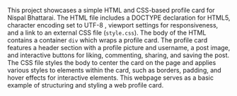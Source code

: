 

This project showcases a simple HTML and CSS-based profile card for Nispal Bhattarai.
The HTML file includes a DOCTYPE declaration for HTML5, character encoding set to UTF-8
, viewport settings for responsiveness, and a link to an external CSS file (`style.css`).
The body of the HTML contains a container `div` which wraps a profile card. The profile
card features a header section with a profile picture and username, a post image, and 
interactive buttons for liking, commenting, sharing, and saving the post. The CSS file
styles the body to center the card on the page and applies various styles to elements
within the card, such as borders, padding, and hover effects for interactive elements.
This webpage serves as a basic example of structuring and styling a web profile card.



